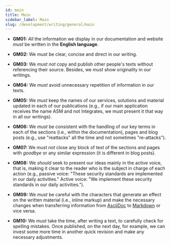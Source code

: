 ```yaml
---
id: main
title: Main
sidebar_label: Main
slug: /development/writing/general/main
---
```


* **GM01:** *All* the information we display in our documentation and website
  *must* be written in the **English language**.

* **GM02:** We *must* be clear, concise and direct in our writing.

* **GM03:** We *must not* copy and publish other people's texts
  without referencing their source.
  Besides, we *must* show originality in our writings.

* **GM04:** We *must* avoid unnecessary repetition of information in our texts.

* **GM05:** We *must* keep the names of our services, solutions and material
  updated in each of our publications
  (e.g., if our main application receives the name ASM and not Integrates,
  we must present it that way in all our writings).

* **GM06:** We *must* be consistent with the handling of our key terms
  in each of the sections (i.e., within the documentation),
  pages and blog posts
  (e.g., use "reattacks" all the time and not sometimes "re-attacks").

* **GM07:** We *must not* close any block of text
  of the sections and pages
  with *goodbye* or any similar expression
  (it is different in blog posts).

* **GM08:** We *should* seek to present our ideas mainly in the active voice,
  that is, making it clear to the reader
  who is the subject in charge of each action
  (e.g., passive voice:
  "These security standards are implemented in our daily activities."
  Active voice:
  "We implement these security standards in our daily activities.").

* **GM09:** We *must* be careful with the characters
  that generate an effect on the written material (i.e., inline markup)
  and make the necessary changes when transferring information
  from [AsciiDoc](http://asciidoc.org/)
  to [Markdown](https://daringfireball.net/projects/markdown/) or vice versa.

* **GM10:** We *must* take the time, after writing a text,
  to carefully check for spelling mistakes.
  Once published, on the next day, for example,
  we can invest some more time in another quick revision
  and make any necessary adjustments.
